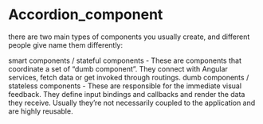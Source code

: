 # Accordion_component
there are two main types of components you usually create, and different people give name them differently:

smart components / stateful components - These are components that coordinate a set of “dumb component”. 
They connect with Angular services, fetch data or get invoked through routings.
dumb components / stateless components - These are responsible for the immediate visual feedback. 
They define input bindings and callbacks and render the data they receive. Usually they’re not necessarily coupled to the application and are highly reusable.

